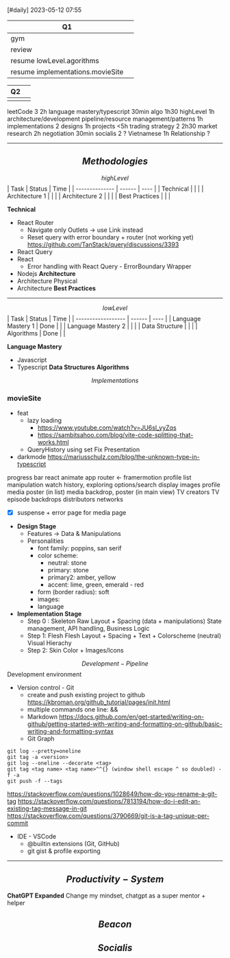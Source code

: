 [#daily]
2023-05-12
07:55


| Q1                               |     |
| -------------------------------- | --- |
| gym                              |     |
| review                           |     |
| resume lowLevel.agorithms        |     |
| resume implementations.movieSite |     |

| Q2  |     |
| --- | --- |
|     |     |




leetCode 3 2h
	language mastery/typescript 30min
	algo 1h30
highLevel 1h
	architecture/development pipeline/resource management/patterns 1h
implementations 2
	designs 1h
	projects <5h
trading strategy 2 2h30
	market research 2h
	negotiation 30min
socialis 2 ?
	Vietnamese 1h 
	Relationship ?


***
## $$Methodologies$$
$$highLevel$$
| Task           | Status | Time |
| -------------- | ------ | ---- |
| Technical      |        |      |
| Architecture 1 |        |      |
| Architecture 2 |        |      |
| Best Practices |        |      |

**Technical**
- React Router
	- Navigate only Outlets -> use Link instead
	- Reset query with error boundary + router (not working yet) https://github.com/TanStack/query/discussions/3393
- React Query
- React
	- Error handling with React Query - ErrorBoundary Wrapper 
- Nodejs
**Architecture** 
- Architecture Physical
- Architecture
**Best Practices**


****
$$lowLevel$$
| Task               | Status | Time |
| ------------------ | ------ | ---- |
| Language Mastery 1 | Done   |      |
| Language Mastery 2 |        |      |
| Data Structure     |        |      |
| Algorithms         | Done       |      |

**Language Mastery**
- Javascript
- Typescript
**Data Structures**
**Algorithms**


$$Implementations$$
### **movieSite**
- feat
	- lazy loading
		- https://www.youtube.com/watch?v=JU6sl_yyZqs
		- https://sambitsahoo.com/blog/vite-code-splitting-that-works.html
	- QueryHistory using set
Fix
Presentation
- darkmode
	https://mariusschulz.com/blog/the-unknown-type-in-typescript

progress bar
react animate
	app router <- framermotion
	profile list manipulation
	watch history, exploring options/search display
images
	profile
	media poster (in list)
	media backdrop, poster (in main view)
	TV creators
	TV episode backdrops
	distributors
	networks
- [x] suspense + error page for media page

- **Design Stage**
	- Features -> Data & Manipulations
	- Personalities
		- font family: poppins, san serif
		- color scheme: 
			- neutral: stone
			- primary: stone
			- primary2: amber, yellow
			- accent: lime, green, emerald - red
		- form (border radius): soft
		- images: 
		- language
-  **Implementation Stage**
	- Step 0 : Skeleton
		Raw Layout + Spacing  (data + manipulations)
		State management, API handling, Business Logic
	- Step 1: Flesh
		Flesh Layout + Spacing + Text + Colorscheme (neutral)
		Visual Hierachy
	- Step 2:  Skin
		Color + Images/Icons







$$Development-Pipeline$$
Development environment
- Version control - Git
	- create and push existing project to github  https://kbroman.org/github_tutorial/pages/init.html
	- multiple commands one line: &&
	- Markdown https://docs.github.com/en/get-started/writing-on-github/getting-started-with-writing-and-formatting-on-github/basic-writing-and-formatting-syntax
	- Git Graph
```
git log --pretty=oneline
git tag -a <version>
git log --oneline --decorate <tag>
git tag <tag name> <tag name>^^{} (window shell escape ^ so doubled) -f -a
git push -f --tags
```
https://stackoverflow.com/questions/1028649/how-do-you-rename-a-git-tag
https://stackoverflow.com/questions/7813194/how-do-i-edit-an-existing-tag-message-in-git
https://stackoverflow.com/questions/3790669/git-is-a-tag-unique-per-commit
- IDE - VSCode
	- @builtin extensions (Git, GitHub) 
	- git gist & profile exporting

***
##  $$Productivity-System$$
**ChatGPT Expanded**
Change my mindset, chatgpt as a super mentor + helper
## $$Beacon$$

## $$Socialis$$



